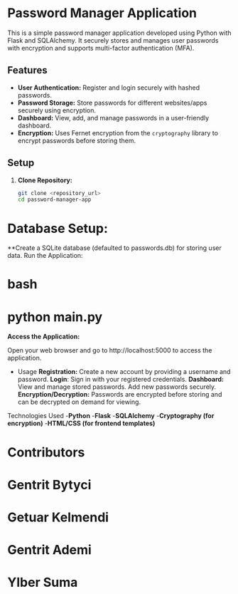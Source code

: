 # Password Manager Application

This is a simple password manager application developed using Python with Flask and SQLAlchemy. It securely stores and manages user passwords with encryption and supports multi-factor authentication (MFA).

## Features

- **User Authentication:** Register and login securely with hashed passwords.
- **Password Storage:** Store passwords for different websites/apps securely using encryption.
- **Dashboard:** View, add, and manage passwords in a user-friendly dashboard.
- **Encryption:** Uses Fernet encryption from the `cryptography` library to encrypt passwords before storing them.

## Setup

1. **Clone Repository:**
   ```bash
   git clone <repository_url>
   cd password-manager-app

# Database Setup:

**Create a SQLite database (defaulted to passwords.db) for storing user data.
Run the Application:

# bash

# python main.py
**Access the Application:**

Open your web browser and go to http://localhost:5000 to access the application.
- Usage
**Registration:** Create a new account by providing a username and password.
**Login**: Sign in with your registered credentials.
**Dashboard:** View and manage stored passwords. Add new passwords securely.
**Encryption/Decryption:** Passwords are encrypted before storing and can be decrypted on demand for viewing.

Technologies Used
-**Python**
-**Flask**
-**SQLAlchemy**
-**Cryptography (for encryption)**
-**HTML/CSS (for frontend templates)**
# Contributors
  # Gentrit Bytyci
  # Getuar Kelmendi
  # Gentrit Ademi
  # Ylber Suma
